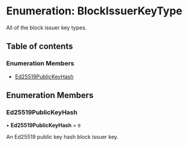 # Enumeration: BlockIssuerKeyType

All of the block issuer key types.

## Table of contents

### Enumeration Members

- [Ed25519PublicKeyHash](BlockIssuerKeyType.md#ed25519publickeyhash)

## Enumeration Members

### Ed25519PublicKeyHash

• **Ed25519PublicKeyHash** = ``0``

An Ed25519 public key hash block issuer key.
